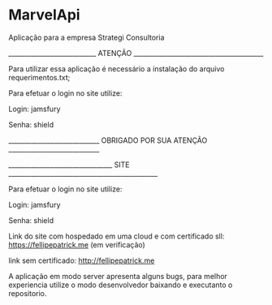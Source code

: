 # MarvelApi

Aplicação para a empresa Strategi Consultoria

___________________________     ATENÇÃO    ________________________________________


Para utilizar essa aplicação é necessário a instalação do arquivo requerimentos.txt;

Para efetuar o login no site utilize:

Login: jamsfury

Senha: shield


____________________________ OBRIGADO POR SUA ATENÇÃO ____________________________ 


________________________________ SITE ______________________________________________ 

Para efetuar o login no site utilize:

Login: jamsfury

Senha: shield

Link do site com hospedado em uma cloud e com certificado sll: https://fellipepatrick.me (em verificação)
                                                              
link sem certificado: http://fellipepatrick.me

A aplicação em modo server apresenta alguns bugs, para melhor experiencia utilize o modo desenvolvedor baixando e executanto o repositorio.
